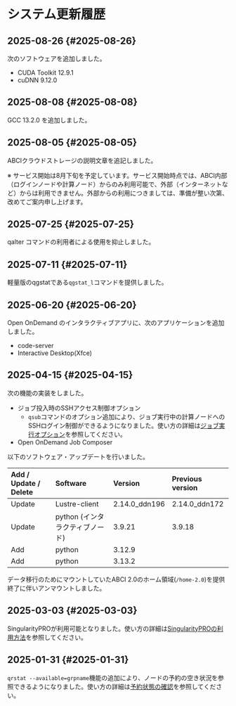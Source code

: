 # システム更新履歴

## 2025-08-26 {#2025-08-26}

次のソフトウェアを追加しました。

* CUDA Toolkit 12.9.1
* cuDNN 9.12.0

## 2025-08-08 {#2025-08-08}

GCC 13.2.0 を追加しました。

## 2025-08-05 {#2025-08-05}

ABCIクラウドストレージの説明文章を追記しました。

※ サービス開始は8月下旬を予定しています。サービス開始時点では、ABCI内部（ログインノードや計算ノード）からのみ利用可能で、外部（インターネットなど）からは利用できません。外部からの利用につきましては、準備が整い次第、改めてご案内申し上げます。

## 2025-07-25 {#2025-07-25}

qalter コマンドの利用者による使用を抑止しました。

## 2025-07-11 {#2025-07-11}

軽量版のqgstatである`qgstat_l`コマンドを提供しました。

## 2025-06-20 {#2025-06-20}

Open OnDemand のインタラクティブアプリに、次のアプリケーションを追加しました。

* code-server
* Interactive Desktop(Xfce)

## 2025-04-15 {#2025-04-15}

次の機能の実装をしました。

* ジョブ投入時のSSHアクセス制御オプション
    * `qsub`コマンドのオプション追加により、ジョブ実行中の計算ノードへのSSHログイン制御ができるようになりました。使い方の詳細は[ジョブ実行オプション](job-execution.md#job-execution-options)を参照してください。
* Open OnDemand Job Composer

以下のソフトウェア・アップデートを行いました。

| Add / Update / Delete | Software | Version | Previous version |
|:--|:--|:--|:--|
| Update | Lustre-client | 2.14.0_ddn196 | 2.14.0_ddn172 |
| Update | python (インタラクティブノード) | 3.9.21 | 3.9.18 |
| Add | python | 3.12.9 | |
| Add | python | 3.13.2 | |

データ移行のためにマウントしていたABCI 2.0のホーム領域(`/home-2.0`)を提供終了に伴いアンマウントしました。

## 2025-03-03 {#2025-03-03}

SingularityPROが利用可能となりました。使い方の詳細は[SingularityPROの利用方法](containers.md#how-to-use-singularitypro)を参照してください。

## 2025-01-31 {#2025-01-31}

`qrstat --available=grpname`機能の追加により、ノードの予約の空き状況を参照できるようになりました。使い方の詳細は[予約状態の確認](job-execution.md#show-the-status-of-reservations)を参照してください。
